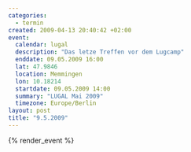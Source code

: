 ```yaml
--- 
categories: 
  - termin
created: 2009-04-13 20:40:42 +02:00
event: 
  calendar: lugal
  description: "Das letze Treffen vor dem Lugcamp"
  enddate: 09.05.2009 16:00
  lat: 47.9846
  location: Memmingen
  lon: 10.18214
  startdate: 09.05.2009 14:00
  summary: "LUGAL Mai 2009"
  timezone: Europe/Berlin
layout: post
title: "9.5.2009"
---
```


{% render_event %}


